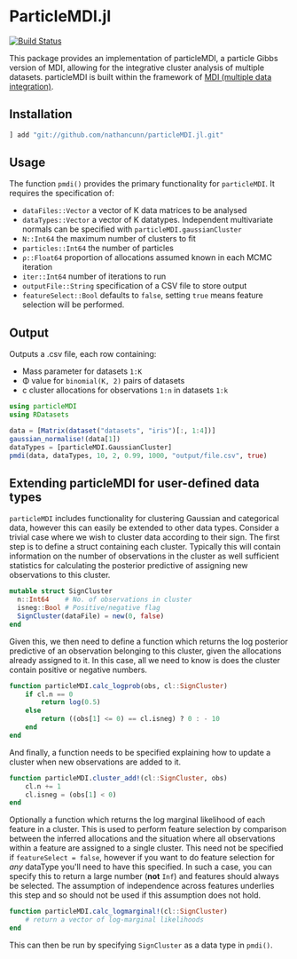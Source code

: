# ParticleMDI.jl

[![Build Status](https://travis-ci.org/nathancunn/particleMDI.jl.svg?branch=master)](https://travis-ci.org/nathancunn/ParticleMDI.jl)

This package provides an implementation of particleMDI, a particle Gibbs version of MDI, allowing for the integrative cluster analysis of multiple datasets. particleMDI is built within the framework of [MDI (multiple data integration)](https://academic.oup.com/bioinformatics/article/28/24/3290/244641).

## Installation
```jl
] add "git://github.com/nathancunn/particleMDI.jl.git"
```

## Usage
The function `pmdi()` provides the primary functionality for `particleMDI`. It requires the specification of:
- `dataFiles::Vector` a vector of K data matrices to be analysed
- `dataTypes::Vector` a vector of K datatypes. Independent multivariate normals can be
specified with `particleMDI.gaussianCluster`
- `N::Int64` the maximum number of clusters to fit
- `particles::Int64` the number of particles
- `ρ::Float64` proportion of allocations assumed known in each MCMC iteration
- `iter::Int64` number of iterations to run
- `outputFile::String` specification of a CSV file to store output
- `featureSelect::Bool` defaults to `false`, setting `true` means feature selection will be performed.

## Output
Outputs a .csv file, each row containing:
- Mass parameter for datasets `1:K`
- Φ value for `binomial(K, 2)` pairs of datasets
- c cluster allocations for observations `1:n` in datasets `1:k`

```jl
using particleMDI
using RDatasets

data = [Matrix(dataset("datasets", "iris")[:, 1:4])]
gaussian_normalise!(data[1])
dataTypes = [particleMDI.GaussianCluster]
pmdi(data, dataTypes, 10, 2, 0.99, 1000, "output/file.csv", true)
```

## Extending particleMDI for user-defined data types
`particleMDI` includes functionality for clustering Gaussian and categorical data, however this can easily be extended to other data types. Consider a trivial case where we wish to cluster data according to their sign.
The first step is to define a struct containing each cluster. Typically this will contain information on the number of observations in the cluster as well sufficient statistics for calculating the posterior predictive of assigning new observations to this cluster.

```jl
mutable struct SignCluster
  n::Int64    # No. of observations in cluster
  isneg::Bool # Positive/negative flag
  SignCluster(dataFile) = new(0, false)
end
```

Given this, we then need to define a function which returns the log posterior predictive of an observation belonging to this cluster, given the allocations already assigned to it. In this case, all we need to know is does the cluster contain positive or negative numbers. 

```jl
function particleMDI.calc_logprob(obs, cl::SignCluster)
    if cl.n == 0
        return log(0.5)
    else
        return ((obs[1] <= 0) == cl.isneg) ? 0 : - 10
    end
end
```

And finally, a function needs to be specified explaining how to update a cluster when new observations are added to it.
```jl
function particleMDI.cluster_add!(cl::SignCluster, obs)
    cl.n += 1
    cl.isneg = (obs[1] < 0)
end
```

Optionally a function which returns the log marginal likelihood of each feature in a cluster. This is used to perform feature selection by comparison between the inferred allocations and the situation where all observations within a feature are assigned to a single cluster. This need not be specified if `featureSelect = false`, however if you want to do feature selection for _any_ dataType you'll need to have this specified. In such a case, you can specify this to return a large number (**not** `Inf`) and features should always be selected. The assumption of independence across features underlies this step and so should not be used if this assumption does not hold.

```jl
function particleMDI.calc_logmarginal!(cl::SignCluster)
    # return a vector of log-marginal likelihoods
end
```

This can then be run by specifying `SignCluster` as a data type in `pmdi()`.
